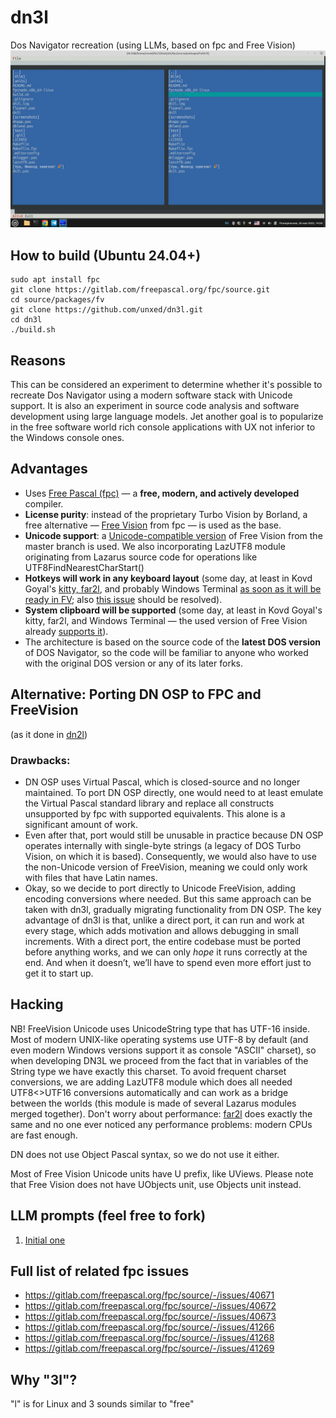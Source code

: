 # dn3l
Dos Navigator recreation (using LLMs, based on fpc and Free Vision)
![Screenshot](/screenshots/0003.png)
## How to build (Ubuntu 24.04+)
```
sudo apt install fpc
git clone https://gitlab.com/freepascal.org/fpc/source.git
cd source/packages/fv
git clone https://github.com/unxed/dn3l.git
cd dn3l
./build.sh
```
## Reasons
This can be considered an experiment to determine whether it's possible to recreate Dos Navigator using a modern software stack with Unicode support. It is also an experiment in source code analysis and software development using large language models. Jet another goal is to popularize in the free software world rich console applications with UX not inferior to the Windows console ones.
## Advantages

- Uses [Free Pascal (fpc)](https://www.freepascal.org/) — a **free, modern, and actively developed** compiler.
- **License purity**: instead of the proprietary Turbo Vision by Borland, a free alternative — [Free Vision](https://wiki.freepascal.org/Free_Vision) from fpc — is used as the base.
- **Unicode support**: a [Unicode-compatible version](https://wiki.freepascal.org/Free_Vision#Unicode_version) of Free Vision from the master branch is used. We also incorporating LazUTF8 module originating from Lazarus  source code for operations like UTF8FindNearestCharStart()
- **Hotkeys will work in any keyboard layout** (some day, at least in Kovd Goyal's [kitty, far2l](https://gitlab.com/freepascal.org/fpc/source/-/issues/40673), and probably Windows Terminal [as soon as it will be ready in FV](https://gitlab.com/freepascal.org/fpc/source/-/issues/40672); also [this issue](https://gitlab.com/freepascal.org/fpc/source/-/issues/41266) should be resolved).
- **System clipboard will be supported** (some day, at least in Kovd Goyal's kitty, far2l, and Windows Terminal — the used version of Free Vision already [supports it](https://gitlab.com/freepascal.org/fpc/source/-/issues/40671)).
- The architecture is based on the source code of the **latest DOS version** of DOS Navigator, so the code will be familiar to anyone who worked with the original DOS version or any of its later forks.
## Alternative: Porting DN OSP to FPC and FreeVision
(as it done in [dn2l](https://github.com/unxed/dn2l))

### Drawbacks:
- DN OSP uses Virtual Pascal, which is closed-source and no longer maintained. To port DN OSP directly, one would need to at least emulate the Virtual Pascal standard library and replace all constructs unsupported by fpc with supported equivalents. This alone is a significant amount of work.
- Even after that, port would still be unusable in practice because DN OSP operates internally with single-byte strings (a legacy of DOS Turbo Vision, on which it is based). Consequently, we would also have to use the non-Unicode version of FreeVision, meaning we could only work with files that have Latin names.
- Okay, so we decide to port directly to Unicode FreeVision, adding encoding conversions where needed. But this same approach can be taken with dn3l, gradually migrating functionality from DN OSP. The key advantage of dn3l is that, unlike a direct port, it can run and work at every stage, which adds motivation and allows debugging in small increments. With a direct port, the entire codebase must be ported before anything works, and we can only _hope_ it runs correctly at the end. And when it doesn’t, we’ll have to spend even more effort just to get it to start up.
## Hacking
NB! FreeVision Unicode uses UnicodeString type that has UTF-16 inside. Most of modern UNIX-like operating systems use UTF-8 by default (and even modern Windows versions support it as console "ASCII" charset), so when developing DN3L we proceed from the fact that in variables of the String type we have exactly this charset. To avoid frequent charset conversions, we are adding LazUTF8 module which does all needed UTF8<>UTF16 conversions automatically and can work as a bridge between the worlds (this module is made of several Lazarus modules merged together). Don't worry about performance: [far2l](https://github.com/elfmz/far2l/) does exactly the same and no one ever noticed any performance problems: modern CPUs are fast enough.

DN does not use Object Pascal syntax, so we do not use it either.

Most of Free Vision Unicode units have U prefix, like UViews. Please note that Free Vision does not have UObjects unit, use Objects unit instead.
## LLM prompts (feel free to fork)
1. [Initial one](https://aistudio.google.com/app/prompts?state=%7B%22ids%22:%5B%221GQ9l2sUkHcqpOxEbw1uAjctHS68IKHUk%22%5D,%22action%22:%22open%22,%22userId%22:%22115224561273124777276%22,%22resourceKeys%22:%7B%7D%7D&usp=sharing)
## Full list of related fpc issues
- https://gitlab.com/freepascal.org/fpc/source/-/issues/40671
- https://gitlab.com/freepascal.org/fpc/source/-/issues/40672
- https://gitlab.com/freepascal.org/fpc/source/-/issues/40673
- https://gitlab.com/freepascal.org/fpc/source/-/issues/41266
- https://gitlab.com/freepascal.org/fpc/source/-/issues/41268
- https://gitlab.com/freepascal.org/fpc/source/-/issues/41269
## Why "3l"?
"l" is for Linux and 3 sounds similar to "free"
